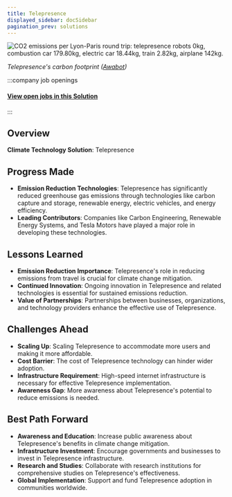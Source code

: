 ```yaml
---
title: Telepresence
displayed_sidebar: docSidebar
pagination_prev: solutions
---
```

![CO2 emissions per Lyon-Paris round trip: telepresence robots 0kg, combustion car 179.80kg, electric car 18.44kg, train 2.82kg, airplane 142kg.](/../static/img/telepresence.png)

*Telepresence's carbon footprint ([Awabot](https://awabot.com/en/telepresence-robot-carbon-footprint/))*


:::company job openings
  #### [View open jobs in this Solution](https://climatebase.org/jobs?l=&q=&drawdown_solutions=Telepresence)
:::

## Overview
**Climate Technology Solution**: Telepresence

## Progress Made
- **Emission Reduction Technologies**: Telepresence has significantly reduced greenhouse gas emissions through technologies like carbon capture and storage, renewable energy, electric vehicles, and energy efficiency.
- **Leading Contributors**: Companies like Carbon Engineering, Renewable Energy Systems, and Tesla Motors have played a major role in developing these technologies.

## Lessons Learned
- **Emission Reduction Importance**: Telepresence's role in reducing emissions from travel is crucial for climate change mitigation.
- **Continued Innovation**: Ongoing innovation in Telepresence and related technologies is essential for sustained emissions reduction.
- **Value of Partnerships**: Partnerships between businesses, organizations, and technology providers enhance the effective use of Telepresence.

## Challenges Ahead
- **Scaling Up**: Scaling Telepresence to accommodate more users and making it more affordable.
- **Cost Barrier**: The cost of Telepresence technology can hinder wider adoption.
- **Infrastructure Requirement**: High-speed internet infrastructure is necessary for effective Telepresence implementation.
- **Awareness Gap**: More awareness about Telepresence's potential to reduce emissions is needed.

## Best Path Forward
- **Awareness and Education**: Increase public awareness about Telepresence's benefits in climate change mitigation.
- **Infrastructure Investment**: Encourage governments and businesses to invest in Telepresence infrastructure.
- **Research and Studies**: Collaborate with research institutions for comprehensive studies on Telepresence's effectiveness.
- **Global Implementation**: Support and fund Telepresence adoption in communities worldwide.

